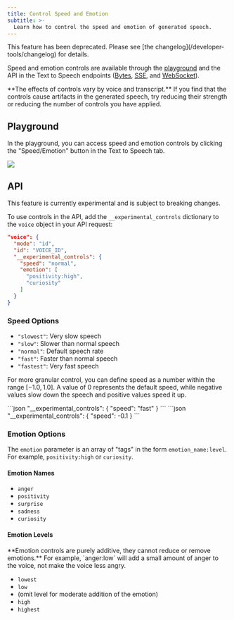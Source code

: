 ```yaml
---
title: Control Speed and Emotion
subtitle: >-
  Learn how to control the speed and emotion of generated speech.
---
```


<Warning>
This feature has been deprecated. Please see [the changelog](/developer-tools/changelog) for details.
</Warning>

Speed and emotion controls are available through the [playground](https://play.cartesia.ai) and the API in the Text to Speech endpoints ([Bytes](/api-reference/tts/bytes), [SSE](/api-reference/tts/sse), and [WebSocket](/api-reference/tts/tts)).

<Note>
**The effects of controls vary by voice and transcript.** If you find that the controls cause artifacts in the generated speech, try reducing their strength or reducing the number of controls you have applied.
</Note>

## Playground

In the playground, you can access speed and emotion controls by clicking the "Speed/Emotion" button in the Text to Speech tab.

<Frame background="subtle">
  <img src="/assets/images/speed-emotion-pg.png" />
</Frame>

## API

<Warning>
This feature is currently experimental and is subject to breaking changes.
</Warning>

To use controls in the API, add the `__experimental_controls` dictionary to the `voice` object in your API request:

```json
"voice": {
  "mode": "id",
  "id": "VOICE_ID",
  "__experimental_controls": {
    "speed": "normal",
    "emotion": [
      "positivity:high",
      "curiosity"
    ]
  }
}
```

### Speed Options

- `"slowest"`: Very slow speech
- `"slow"`: Slower than normal speech
- `"normal"`: Default speech rate
- `"fast"`: Faster than normal speech
- `"fastest"`: Very fast speech

For more granular control, you can define speed as a number within the range $[-1.0, 1.0]$. A value of 0 represents the default speed, while negative values slow down the speech and positive values speed it up.

<Tabs>
<Tab title="Using a label">
```json
"__experimental_controls": {
  "speed": "fast"
}
```
</Tab>

<Tab title="Using a number">
```json
"__experimental_controls": {
  "speed": -0.1
}
```
</Tab>
</Tabs>

### Emotion Options

The `emotion` parameter is an array of "tags" in the form `emotion_name:level`. For example, `positivity:high` or `curiosity`.

#### Emotion Names

- `anger`
- `positivity`
- `surprise`
- `sadness`
- `curiosity`

#### Emotion Levels

<Note>
**Emotion controls are purely additive, they cannot reduce or remove emotions.** For example, `anger:low` will add a small amount of anger to the voice, not make the voice less angry.
</Note>

- `lowest`
- `low`
- (omit level for moderate addition of the emotion)
- `high`
- `highest`
